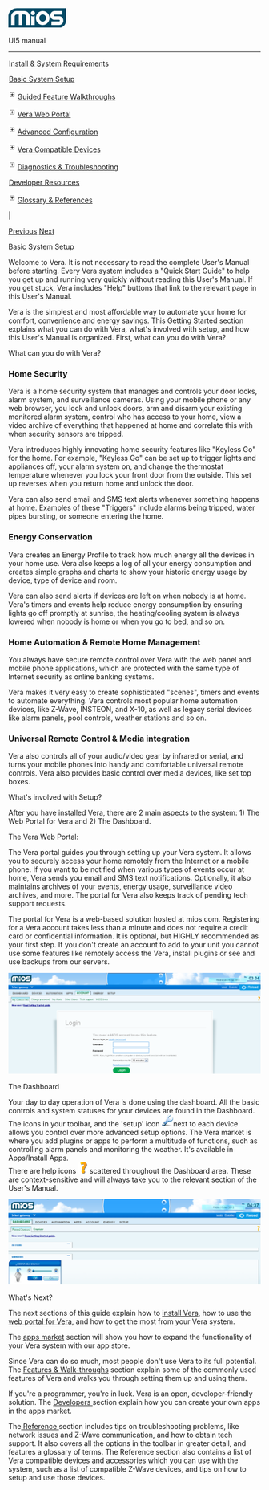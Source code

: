 ![](skins/mios/images/logo.png)

UI5 manual

  
---  
  
![](images/spacer.gif)[Install & System
Requirements](index.html#!docs5/installation_and_system_requirements_en_3Lite_all.md)

![](images/spacer.gif)[Basic System Setup ](index.html#!docs5/getting_started_en_3Lite_all.md)

![](images/plus.gif)[Guided Feature Walkthroughs ](index.html#!docs5/features_en_3Lite_all.md)

![](images/plus.gif)[Vera Web Portal](index.html#!docs5/web_portal_en_3Lite_all.md)

![](images/plus.gif)[Advanced
Configuration](index.html#!docs5/advanced_configuration_en_3Lite_all.md)

![](images/plus.gif)[Vera Compatible
Devices](index.html#!docs5/supported_hardware_en_3Lite_all.md)

![](images/plus.gif)[Diagnostics &
Troubleshooting](index.html#!docs5/troubleshooting_en_3Lite_all.md)

![](images/spacer.gif)[Developer Resources](index.html#!docs5/developers_en_3Lite_all.md)

![](images/plus.gif)[Glossary & References](index.html#!docs5/reference_en_3Lite_all.md)

|

[Previous](index.html#!docs5/installation_and_system_requirements_en_3Lite_all.md)
[Next](index.html#!docs5/features_en_3Lite_all.md)

Basic System Setup

Welcome to Vera. It is not necessary to read the complete User's Manual before
starting.   Every Vera system includes a "Quick Start Guide" to help you get
up and running very quickly without reading this User's Manual.  If you get
stuck, Vera includes "Help" buttons that link to the relevant page in this
User's Manual.  
  
Vera is the simplest and most affordable way to automate your home for
comfort, convenience and energy savings.  This Getting Started section
explains what you can do with Vera, what's involved with setup, and how this
User's Manual is organized.  First, what can you do with Vera?  
  
What can you do with Vera?  
  

### Home Security

  
Vera is a home security system that manages and controls your door locks,
alarm system, and surveillance cameras.  Using your mobile phone or any web
browser, you lock and unlock doors, arm and disarm your existing monitored
alarm system, control who has access to your home, view a video archive of
everything that happened at home and correlate this with when security sensors
are tripped.  
  
Vera introduces highly innovating home security features like "Keyless Go" for
the home. For example, "Keyless Go" can be set up to trigger lights and
appliances off, your alarm system on, and change the thermostat temperature
whenever you lock your front door from the outside. This set up reverses when
you return home and unlock the door.  
  
Vera can also send email and SMS text alerts whenever something happens at
home. Examples of these "Triggers" include alarms being tripped, water pipes
bursting, or someone entering the home.  
  

### Energy Conservation

  
Vera creates an Energy Profile to track how much energy all the devices in
your home use.  Vera also keeps a log of all your energy consumption and
creates simple graphs and charts to show your historic energy usage by device,
type of device and room.  
  
Vera can also send alerts if devices are left on when nobody is at home.
Vera's timers and events help reduce energy consumption by ensuring lights go
off promptly at sunrise, the heating/cooling system is always lowered when
nobody is home or when you go to bed, and so on.  
  
  

### Home Automation & Remote Home Management

  
You always have secure remote control over Vera with the web panel and mobile
phone applications, which are protected with the same type of Internet
security as online banking systems.  
  
Vera makes it very easy to create sophisticated "scenes", timers and events to
automate everything. Vera controls most popular home automation devices, like
Z-Wave, INSTEON, and X-10, as well as legacy serial devices like alarm panels,
pool controls, weather stations and so on.  
  
  

### Universal Remote Control & Media integration

  
Vera also controls all of your audio/video gear by infrared or serial, and
turns your mobile phones into handy and comfortable universal remote controls.
Vera also provides basic control over media devices, like set top boxes.  
  
What's involved with Setup?  
  
After you have installed Vera, there are 2 main aspects to the system: 1) The
Web Portal for Vera and 2) The Dashboard.  
  
  
The Vera Web Portal:  
  
The Vera portal guides you through setting up your Vera system. It allows you
to securely access your home remotely from the Internet or a mobile phone. If
you want to be notified when various types of events occur at home, Vera sends
you email and SMS text notifications. Optionally, it also maintains archives
of your events, energy usage, surveillance video archives, and more.  The
portal for Vera also keeps track of pending tech support requests.  
  
The portal for Vera  is a web-based solution hosted at mios.com.  Registering
for a Vera account takes less than a minute and does not require a credit card
or confidential information. It is optional, but HIGHLY recommended as your
first step. If you don't create an account to add to your unit you cannot use
some features like remotely access the Vera, install plugins or see and use
backups from our servers.  
  
![](/images/mios/UI5_registerPage2.png)  
  

The Dashboard  

  
Your day to day operation of Vera is done using the dashboard.  All the basic
controls and system statuses for your devices are found in the Dashboard. The
icons in your toolbar, and the 'setup' icon
![/setup_icon_UI5](/images/mios/setup_icon_UI5.png)next to each device allows
you control over more advanced setup options.  The Vera market is where you
add plugins or apps to perform a multitude of functions, such as controlling
alarm panels and monitoring the weather. It's available in Apps/Install Apps.  
There are help icons ![](/images/mios/help_icon_UI5.png)scattered throughout
the Dashboard area.  These are context-sensitive and will always take you to
the relevant section of the User's Manual.  
  
![getting set up](/images/mios/getting-set-up-dashboard1.png)  
  
  
  
What's Next?  
  
  
The next sections of this guide explain how to [install
Vera](index.html#!docs5/installation_and_system_requirements_en_all_all.md), how to use the
[web portal for Vera](index.html#!docs5/apps_en_all_all.md), and how to get the most from your
Vera system.  
  
The [apps market](index.html#!docs5/mios_market_en_all_all.md) section will show you how to
expand the functionality of your Vera system with our app store.  
  
Since Vera can do so much, most people don't use Vera to its full potential.
The [Features & Walk-throughs](index.html#!docs5/features_en_all_all.md) section explain some
of the commonly used features of Vera and walks you through setting them up
and using them.  
  
If you're a programmer, you're in luck.  Vera is an open, developer-friendly
solution.  The [Developers ](index.html#!docs5/developers_en_all_all.md)section explain how
you can create your own apps in the apps market.  
  
The[ Reference ](index.html#!docs5/reference_en_all_all.md)section includes tips on
troubleshooting problems, like network issues and Z-Wave communication, and
how to obtain tech support.  It also covers all the options in the toolbar in
greater detail, and features a glossary of terms.  The Reference section also
contains a list of Vera compatible devices and accessories which you can use
with the system, such as a list of compatible Z-Wave devices, and tips on how
to setup and use those devices.  
  
  
  
  

  

